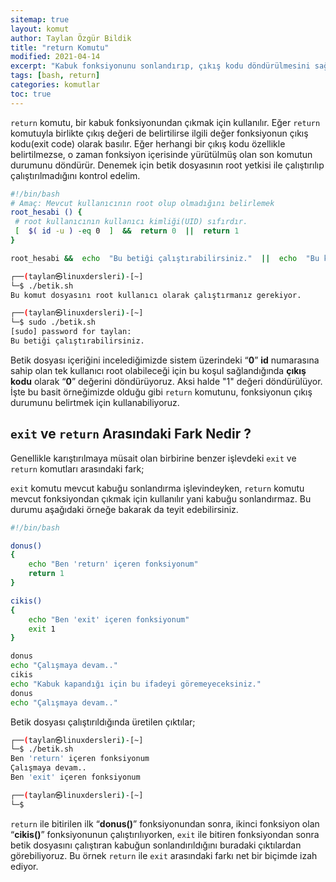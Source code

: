 ```yaml
---
sitemap: true
layout: komut
author: Taylan Özgür Bildik
title: "return Komutu"
modified: 2021-04-14
excerpt: "Kabuk fonksiyonunu sonlandırıp, çıkış kodu döndürülmesini sağlar."
tags: [bash, return]
categories: komutlar 
toc: true 
---
```




`return` komutu, bir kabuk fonksiyonundan çıkmak için kullanılır. Eğer `return` komutuyla birlikte çıkış değeri de belirtilirse ilgili değer fonksiyonun çıkış kodu(exit code) olarak basılır. Eğer herhangi bir çıkış kodu özellikle belirtilmezse, o zaman fonksiyon içerisinde yürütülmüş olan son komutun durumunu döndürür. Denemek için betik dosyasının root yetkisi ile çalıştırılıp çalıştırılmadığını kontrol edelim. 

```bash
#!/bin/bash
# Amaç: Mevcut kullanıcının root olup olmadığını belirlemek 
root_hesabi () { 
 # root kullanıcının kullanıcı kimliği(UID) sıfırdır. 
 [  $( id -u ) -eq 0  ]  &&  return 0  ||  return 1 
}

root_hesabi &&  echo  "Bu betiği çalıştırabilirsiniz."  ||  echo  "Bu komut dosyasını root kullanıcı olarak çalıştırmanız gerekiyor."
```

```bash
┌──(taylan㉿linuxdersleri)-[~]
└─$ ./betik.sh 
Bu komut dosyasını root kullanıcı olarak çalıştırmanız gerekiyor.

┌──(taylan㉿linuxdersleri)-[~]
└─$ sudo ./betik.sh 
[sudo] password for taylan: 
Bu betiği çalıştırabilirsiniz.
```

Betik dosyası içeriğini incelediğimizde sistem üzerindeki “**0**” **id** numarasına sahip olan tek kullanıcı root olabileceği için bu koşul sağlandığında **çıkış kodu** olarak “**0**” değerini döndürüyoruz. Aksi halde "1" değeri döndürülüyor. İşte bu basit örneğimizde olduğu gibi `return` komutunu, fonksiyonun çıkış durumunu belirtmek için kullanabiliyoruz. 

## `exit` ve `return` Arasındaki Fark Nedir ?

Genellikle karıştırılmaya müsait olan birbirine benzer işlevdeki `exit` ve `return` komutları arasındaki fark;

`exit` komutu mevcut kabuğu sonlandırma işlevindeyken, `return` komutu mevcut fonksiyondan çıkmak için kullanılır yani kabuğu sonlandırmaz. Bu durumu aşağıdaki örneğe bakarak da teyit edebilirsiniz.

```bash
#!/bin/bash

donus()
{
    echo "Ben 'return' içeren fonksiyonum"
    return 1
}

cikis()
{
    echo "Ben 'exit' içeren fonksiyonum"
    exit 1
}

donus
echo "Çalışmaya devam.."
cikis
echo "Kabuk kapandığı için bu ifadeyi göremeyeceksiniz."
donus
echo "Çalışmaya devam.."

```

Betik dosyası çalıştırıldığında üretilen çıktılar;

```bash
┌──(taylan㉿linuxdersleri)-[~]
└─$ ./betik.sh 
Ben 'return' içeren fonksiyonum
Çalışmaya devam..
Ben 'exit' içeren fonksiyonum

┌──(taylan㉿linuxdersleri)-[~]
└─$
```

`return` ile bitirilen ilk “**donus()**” fonksiyonundan sonra, ikinci fonksiyon olan “**cikis()**” fonksiyonunun çalıştırılıyorken, `exit` ile bitiren fonksiyondan sonra betik dosyasını çalıştıran kabuğun sonlandırıldığını buradaki çıktılardan görebiliyoruz. Bu örnek `return` ile `exit` arasındaki farkı net bir biçimde izah ediyor.